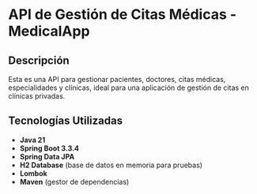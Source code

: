 # API de Gestión de Citas Médicas - MedicalApp

## Descripción

Esta es una API para gestionar pacientes, doctores, citas médicas, especialidades y clínicas, ideal para una aplicación de gestión de citas en clínicas privadas.

## Tecnologías Utilizadas

- **Java 21**
- **Spring Boot 3.3.4**
- **Spring Data JPA**
- **H2 Database** (base de datos en memoria para pruebas)
- **Lombok**
- **Maven** (gestor de dependencias)
